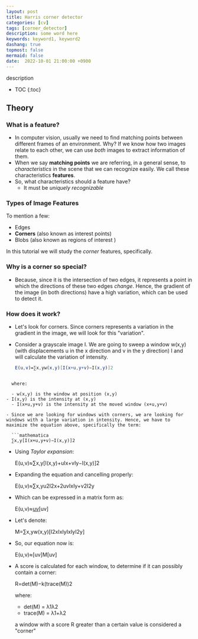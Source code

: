 ```yaml
---
layout: post
title: Harris corner detector
categories: [cv]
tags: [corner_detector]
description: some word here
keywords: keyword1, keyword2
dashang: true
topmost: false
mermaid: false
date:  2022-10-01 21:00:00 +0900
---
```


description

<!-- more -->

* TOC
{:toc}
## Theory

### What is a feature?

- In computer vision, usually we need to find matching points between different frames of an environment. Why? If we know how two images relate to each other, we can use *both* images to extract information of them.
- When we say **matching points** we are referring, in a general sense, to *characteristics* in the scene that we can recognize easily. We call these characteristics **features**.
- So, what characteristics should a feature have?
  - It must be *uniquely recognizable*

### Types of Image Features

To mention a few:

- Edges
- **Corners** (also known as interest points)
- Blobs (also known as regions of interest )

In this tutorial we will study the *corner* features, specifically.

### Why is a corner so special?

- Because, since it is the intersection of two edges, it represents a point in which the directions of these two edges *change*. Hence, the gradient of the image (in both directions) have a high variation, which can be used to detect it.

### How does it work?

- Let's look for corners. Since corners represents a variation in the gradient in the image, we will look for this "variation".

- Consider a grayscale image I. We are going to sweep a window w(x,y) (with displacements u in the x direction and v in the y direction) I and will calculate the variation of intensity.

  ```mathematica
  E(u,v)=∑x,yw(x,y)[I(x+u,y+v)−I(x,y)]2
```
  
  where:

  - w(x,y) is the window at position (x,y)
- I(x,y) is the intensity at (x,y)
  - I(x+u,y+v) is the intensity at the moved window (x+u,y+v)

- Since we are looking for windows with corners, we are looking for windows with a large variation in intensity. Hence, we have to maximize the equation above, specifically the term:

  ```mathematica
  ∑x,y[I(x+u,y+v)−I(x,y)]2
  ```

  

- Using *Taylor expansion*:

  

  E(u,v)≈∑x,y[I(x,y)+uIx+vIy−I(x,y)]2

  

- Expanding the equation and cancelling properly:

  

  E(u,v)≈∑x,yu2I2x+2uvIxIy+v2I2y

  

- Which can be expressed in a matrix form as:

  

  E(u,v)≈[uv](∑x,yw(x,y)[I2xIxIyIxIyI2y])[uv]

  

- Let's denote:

  

  M=∑x,yw(x,y)[I2xIxIyIxIyI2y]

  

- So, our equation now is:

  

  E(u,v)≈[uv]M[uv]

  

- A score is calculated for each window, to determine if it can possibly contain a corner:

  

  R=det(M)−k(trace(M))2

  

  where:

  - det(M) = λ1λ2
  - trace(M) = λ1+λ2

  a window with a score R greater than a certain value is considered a "corner"

